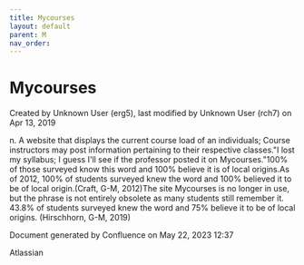 ```yaml
---
title: Mycourses
layout: default
parent: M
nav_order:
---
```


# Mycourses

Created by  Unknown User (erg5), last modified by  Unknown User (rch7) on Apr 13, 2019

n. A website that displays the current course load of an individuals; Course instructors may post information pertaining to their respective classes.&quot;I lost my syllabus; I guess I'll see if the professor posted it on Mycourses.&quot;100% of those surveyed know this word and 100% believe it is of local origins.As of 2012, 100% of students surveyed knew the word and 100% believed it to be of local origin.(Craft, G-M, 2012)The site Mycourses is no longer in use, but the phrase is not entirely obsolete as many students still remember it. 43.8% of students surveyed knew the word and 75% believe it to be of local origins. (Hirschhorn, G-M, 2019)

Document generated by Confluence on May 22, 2023 12:37

Atlassian
